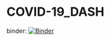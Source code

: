 # COVID-19_DASH

binder: [![Binder](https://mybinder.org/badge_logo.svg)](https://mybinder.org/v2/gh/psj2012/COVID-19_DASH/HEAD?labpath=%2Fvoila%2Fremder)
